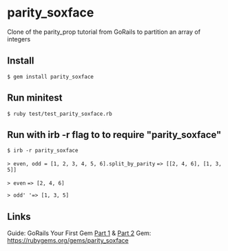 # parity_soxface
Clone of the parity_prop tutorial from GoRails to partition an array of integers

## Install

`$ gem install parity_soxface`

## Run minitest

`$ ruby test/test_parity_soxface.rb`

## Run with irb -r flag to to require "parity_soxface"

`$ irb -r parity_soxface`

`> even, odd = [1, 2, 3, 4, 5, 6].split_by_parity`
`=> [[2, 4, 6], [1, 3, 5]]`

`> even`
`=> [2, 4, 6]`

`> odd'
'=> [1, 3, 5]`

## Links
Guide: GoRails Your First Gem [Part 1](https://youtu.be/wu2zoy63DeU) & [Part 2](https://youtu.be/_RPVUwBm6U8) 
Gem: https://rubygems.org/gems/parity_soxface
